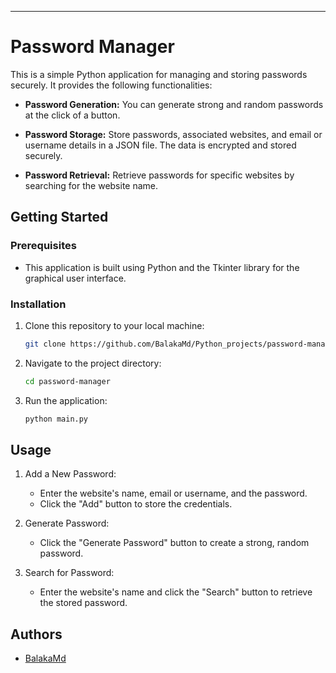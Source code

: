 ---

# Password Manager

This is a simple Python application for managing and storing passwords securely. It provides the following functionalities:

- **Password Generation:** You can generate strong and random passwords at the click of a button.

- **Password Storage:** Store passwords, associated websites, and email or username details in a JSON file. The data is encrypted and stored securely.

- **Password Retrieval:** Retrieve passwords for specific websites by searching for the website name.

## Getting Started

### Prerequisites

- This application is built using Python and the Tkinter library for the graphical user interface.

### Installation

1. Clone this repository to your local machine:

   ```bash
   git clone https://github.com/BalakaMd/Python_projects/password-manager.git
   ```

2. Navigate to the project directory:

   ```bash
   cd password-manager
   ```

3. Run the application:

   ```bash
   python main.py
   ```

## Usage

1. Add a New Password:
   - Enter the website's name, email or username, and the password.
   - Click the "Add" button to store the credentials.

2. Generate Password:
   - Click the "Generate Password" button to create a strong, random password.

3. Search for Password:
   - Enter the website's name and click the "Search" button to retrieve the stored password.

## Authors

- [BalakaMd](https://github.com/BalakaMd)
